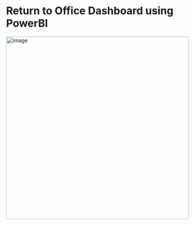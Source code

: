 # Return to Office Dashboard using PowerBI

<img width="496" alt="image" src="https://github.com/rovinluan/PowerBI/assets/164318248/42d87d56-20f8-48a3-8691-8012794c88d4">
